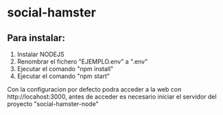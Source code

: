 # social-hamster

## Para instalar:

1. Instalar NODEJS
2. Renombrar el fichero "EJEMPLO.env" a ".env"
3. Ejecutar el comando "npm install"
4. Ejecutar el comando "npm start"

Con la configuracion por defecto podra acceder a la web con http://locahost:3000, antes de acceder es necesario iniciar el servidor del proyecto "social-hamster-node"
